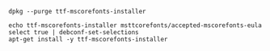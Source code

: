 


    dpkg --purge ttf-mscorefonts-installer

    echo ttf-mscorefonts-installer msttcorefonts/accepted-mscorefonts-eula select true | debconf-set-selections
    apt-get install -y ttf-mscorefonts-installer


